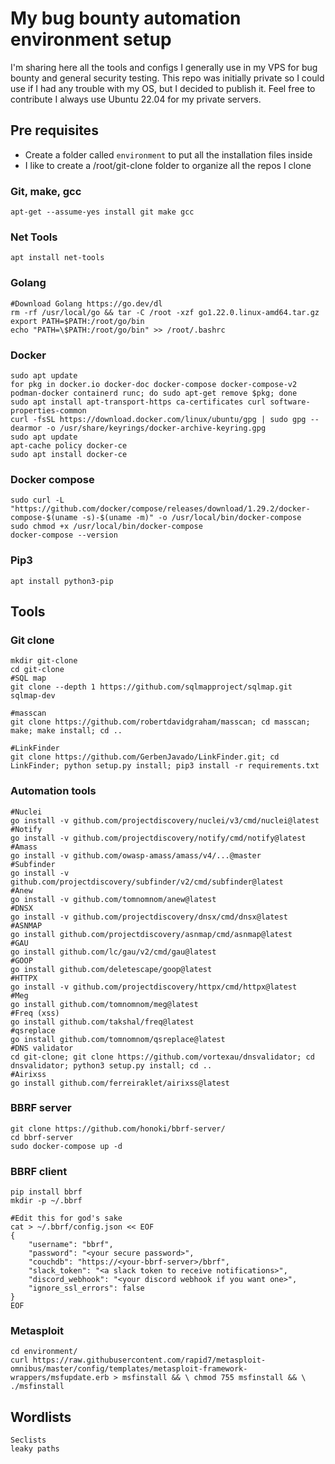 # My bug bounty automation environment setup
I'm sharing here all the tools and configs I generally use in my VPS for bug bounty and general security testing. This repo was initially private so I could use if I had any trouble with my OS, but I decided to publish it. Feel free to contribute
I always use Ubuntu 22.04 for my private servers.
## Pre requisites
- Create a folder called `environment` to put all the installation files inside
- I like to create a /root/git-clone folder to organize all the repos I clone
### Git, make, gcc
```
apt-get --assume-yes install git make gcc
```
### Net Tools
```
apt install net-tools
```
### Golang
```
#Download Golang https://go.dev/dl
rm -rf /usr/local/go && tar -C /root -xzf go1.22.0.linux-amd64.tar.gz
export PATH=$PATH:/root/go/bin
echo "PATH=\$PATH:/root/go/bin" >> /root/.bashrc
```
### Docker
```
sudo apt update
for pkg in docker.io docker-doc docker-compose docker-compose-v2 podman-docker containerd runc; do sudo apt-get remove $pkg; done 
sudo apt install apt-transport-https ca-certificates curl software-properties-common
curl -fsSL https://download.docker.com/linux/ubuntu/gpg | sudo gpg --dearmor -o /usr/share/keyrings/docker-archive-keyring.gpg
sudo apt update
apt-cache policy docker-ce
sudo apt install docker-ce
```
### Docker compose
```
sudo curl -L "https://github.com/docker/compose/releases/download/1.29.2/docker-compose-$(uname -s)-$(uname -m)" -o /usr/local/bin/docker-compose
sudo chmod +x /usr/local/bin/docker-compose
docker-compose --version
```

### Pip3
```
apt install python3-pip
```
## Tools
### Git clone
```
mkdir git-clone
cd git-clone
#SQL map
git clone --depth 1 https://github.com/sqlmapproject/sqlmap.git sqlmap-dev

#masscan
git clone https://github.com/robertdavidgraham/masscan; cd masscan; make; make install; cd ..

#LinkFinder
git clone https://github.com/GerbenJavado/LinkFinder.git; cd LinkFinder; python setup.py install; pip3 install -r requirements.txt
```
### Automation tools
```
#Nuclei
go install -v github.com/projectdiscovery/nuclei/v3/cmd/nuclei@latest
#Notify
go install -v github.com/projectdiscovery/notify/cmd/notify@latest
#Amass
go install -v github.com/owasp-amass/amass/v4/...@master
#Subfinder
go install -v github.com/projectdiscovery/subfinder/v2/cmd/subfinder@latest
#Anew
go install -v github.com/tomnomnom/anew@latest
#DNSX
go install -v github.com/projectdiscovery/dnsx/cmd/dnsx@latest
#ASNMAP
go install github.com/projectdiscovery/asnmap/cmd/asnmap@latest
#GAU
go install github.com/lc/gau/v2/cmd/gau@latest
#GOOP
go install github.com/deletescape/goop@latest
#HTTPX
go install -v github.com/projectdiscovery/httpx/cmd/httpx@latest
#Meg
go install github.com/tomnomnom/meg@latest
#Freq (xss)
go install github.com/takshal/freq@latest
#qsreplace
go install github.com/tomnomnom/qsreplace@latest
#DNS validator
cd git-clone; git clone https://github.com/vortexau/dnsvalidator; cd dnsvalidator; python3 setup.py install; cd ..
#Airixss
go install github.com/ferreiraklet/airixss@latest
```
### BBRF server
```
git clone https://github.com/honoki/bbrf-server/
cd bbrf-server
sudo docker-compose up -d
```
### BBRF client
```
pip install bbrf
mkdir -p ~/.bbrf

#Edit this for god's sake
cat > ~/.bbrf/config.json << EOF
{
    "username": "bbrf",
    "password": "<your secure password>",
    "couchdb": "https://<your-bbrf-server>/bbrf",
    "slack_token": "<a slack token to receive notifications>",
    "discord_webhook": "<your discord webhook if you want one>",
    "ignore_ssl_errors": false
}
EOF
```
### Metasploit
```
cd environment/
curl https://raw.githubusercontent.com/rapid7/metasploit-omnibus/master/config/templates/metasploit-framework-wrappers/msfupdate.erb > msfinstall && \ chmod 755 msfinstall && \ ./msfinstall
```
## Wordlists
```
Seclists
leaky paths
```
